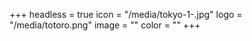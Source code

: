 +++
headless = true
icon = "/media/tokyo-1-.jpg"
logo = "/media/totoro.png"
image = ""
color = ""
+++
